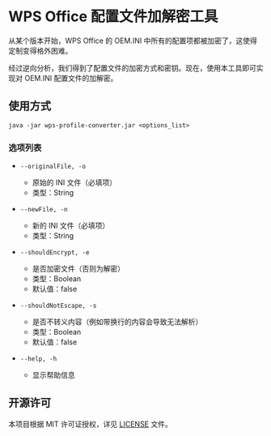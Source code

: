 ﻿# WPS Office 配置文件加解密工具

从某个版本开始，WPS Office 的 OEM.INI 中所有的配置项都被加密了，这使得定制变得格外困难。

经过逆向分析，我们得到了配置文件的加密方式和密钥。现在，使用本工具即可实现对 OEM.INI 配置文件的加解密。

## 使用方式

```txt
java -jar wps-profile-converter.jar <options_list>
```

### 选项列表

- `--originalFile, -o`
    - 原始的 INI 文件（必填项）
    - 类型：String

- `--newFile, -n`
    - 新的 INI 文件（必填项）
    - 类型：String

- `--shouldEncrypt, -e`
    - 是否加密文件（否则为解密）
    - 类型：Boolean
    - 默认值：false

- `--shouldNotEscape, -s`
    - 是否不转义内容（例如带换行的内容会导致无法解析）
    - 类型：Boolean
    - 默认值：false

- `--help, -h`
    - 显示帮助信息

## 开源许可

本项目根据 MIT 许可证授权，详见 [LICENSE](LICENSE.md) 文件。
